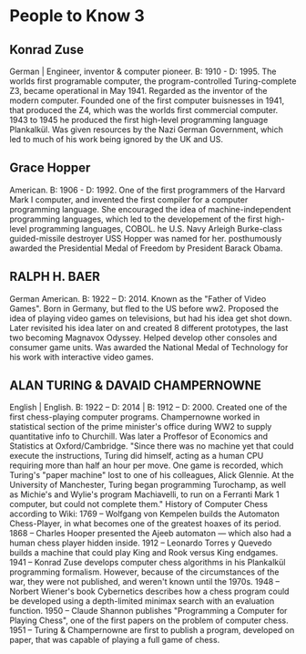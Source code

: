 # People to Know 3

## Konrad Zuse
German | Engineer, inventor & computer pioneer. B: 1910 - D: 1995. The worlds first programable computer, the program-controlled Turing-complete Z3, became operational in May 1941. Regarded as the inventor of the modern computer. Founded one of the first computer buisnesses in 1941, that produced the Z4, which was the worlds first commercial computer. 1943 to 1945 he produced the first high-level programming language Plankalkül. Was given resources by the Nazi German Government, which led to much of his work being ignored by the UK and US.

## Grace Hopper
American. B: 1906 - D: 1992. One of the first programmers of the Harvard Mark I computer, and invented the first compiler for a computer programming language. She encouraged the idea of machine-independent programming languages, which led to the developement of the first high-level programming languages, COBOL. he U.S.  Navy Arleigh Burke-class guided-missile destroyer USS Hopper was named for her. posthumously awarded the Presidential Medal of Freedom by President Barack Obama.

## RALPH H. BAER
German American. B: 1922 – D: 2014. Known as the "Father of Video Games". Born in Germany, but fled to the US before ww2. Proposed the idea of playing video games on televisions, but had his idea get shot down. Later revisited his idea later on and created 8 different prototypes, the last two becoming Magnavox Odyssey. Helped develop other consoles and consumer game units. Was awarded the National Medal of Technology for his work with interactive video games.

## ALAN TURING & DAVAID CHAMPERNOWNE
English | English. B: 1922 – D: 2014 | B: 1912 – D: 2000. Created one of the first chess-playing computer programs. Champernowne worked in statistical section of the prime minister's office during WW2 to supply quantitative info to Churchill. Was later a Proffesor of Economics and Statistics at Oxford/Cambridge.  "Since there was no machine yet that could execute the instructions, Turing did himself, acting as a human CPU requiring more than half an hour per move. One game is recorded, which Turing's "paper machine" lost to one of his colleagues, Alick Glennie. At the University of Manchester, Turing began programming Turochamp, as well as Michie's and Wylie's program Machiavelli, to run on a Ferranti Mark 1 computer, but could not complete them." 
History of Computer Chess according to Wiki:
1769 – Wolfgang von Kempelen builds the Automaton Chess-Player, in what becomes one of the greatest hoaxes of its period.
1868 – Charles Hooper presented the Ajeeb automaton — which also had a human chess player hidden inside.
1912 – Leonardo Torres y Quevedo builds a machine that could play King and Rook versus King endgames.
1941 – Konrad Zuse develops computer chess algorithms in his Plankalkül programming formalism. However, because of the circumstances of the war, they were not published, and weren't known until the 1970s.
1948 – Norbert Wiener's book Cybernetics describes how a chess program could be developed using a depth-limited minimax search with an evaluation function.
1950 – Claude Shannon publishes "Programming a Computer for Playing Chess", one of the first papers on the problem of computer chess.
1951 – Turing & Champernowne are first to publish a program, developed on paper, that was capable of playing a full game of chess.

